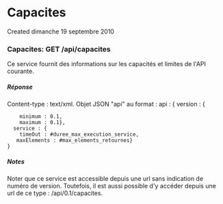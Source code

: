 Capacites
=========
Created dimanche 19 septembre 2010

### Capacites: GET /api/capacites
Ce service fournit des informations sur les capacités et limites de l'API courante.

##### Réponse
Content-type : text/xml.
Objet JSON "api"  au format :
	api : {
	  version : {

	    minimum : 0.1, 
	    maximum : 0.1},
	  service : {
	    timeOut : #duree_max_execution_service, 
	   maxElements : #max_elements_retournes}
	}


##### Notes
Noter que ce service est accessible depuis une url sans indication de numéro de version. Toutefois, il est aussi possible d'y accéder depuis une url de ce type : /api/0.1/capacites.
